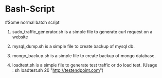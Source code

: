 # Bash-Script

#Some normal batch script

1) sudo_traffic_generator.sh is a simple file to generate curl request on a website

2) mysql_dump.sh is a simple file to create backup of mysql db.

3) mongo_backup.sh is a simple file to create backup of mongo database.

3) loadtest.sh is a simple file to generate test traffic or do load test. (Usage : sh loadtest.sh 20 "http://testendpoint.com")
